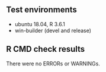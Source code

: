 ## Test environments
* ubuntu 18.04, R 3.6.1
* win-builder (devel and release)

## R CMD check results
There were no ERRORs or WARNINGs.
